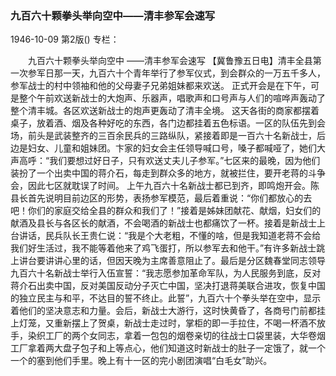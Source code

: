 ### 九百六十颗拳头举向空中——清丰参军会速写

1946-10-09
第2版()
专栏：

　　九百六十颗拳头举向空中
    ——清丰参军会速写
    【冀鲁豫五日电】清丰全县第一次参军日那一天，九百六十个青年举行了参军仪式，到会群众的一万五千多人，参军战士的村中领袖和他的父母妻子兄弟姐妹都来欢送。
    正式开会是在下午，可是整个午前欢送新战士的大炮声、乐器声，唱歌声和口号声与人们的喧哗声轰动了整个清丰城。各区欢送新战士的炮声更轰动了清丰全境。
    这天各街的商家都摆着桌子，放着酒、烟及各种好吃的东西，各门边都挂着五色标语。一区的队伍先到会场，前头是武装整齐的三百余民兵的三路纵队，紧接着即是一百六十名新战士，后边是妇女、儿童和姐妹团。卞家的妇女会主任领导喊口号，嗓子都喊哑了，她们大声高呼：“我们要想过好日子，只有欢送丈夫儿子参军。”七区来的最晚，因为他们装扮了一个出卖中国的蒋介石，每走到群众多的地方，就被拦住，要开老蒋的斗争会，因此七区就耽误了时间。
    上午九百六十名新战士都已到齐，即鸣炮开会。陈县长首先说明目前边区的形势，表扬参军模范，最后着重说：“你们都放心的去吧！你们的家庭交给全县的群众和我们了！”接着是姊妹团献花、献烟，妇女们的献酒及县长与各区长的献酒，不会喝酒的新战士也都痛饮了一杯。接着是新战士上台讲话，民兵队长王贵仁说：“我是个大老粗，不懂的啥，但是我知道老蒋不会给我们好生活过，我不能等着他来了鸡飞蛋打，所以参军去和他干。”有许多新战士跳上讲台要讲讲心里的话，但因天晚为主席善意阻止了。最后是分区魏春堂同志领导九百六十名新战士举行入伍宣誓：“我志愿参加革命军队，为人民服务到底，反对蒋介石出卖中国，反对美国反动分子灭亡中国，坚决打退蒋美联合进攻，恢复中国的独立民主与和平，不达目的誓不终止。此誓”，九百六十个拳头举在空中，显示着他们的坚决意志和力量。会后，新战士大游行，这时快黄昏了，各商号门前都挂上灯笼，又重新摆上了贺桌，新战士走过时，掌柜的即一手拉住，不喝一杯酒不放手，染织工厂的两个女同志，拿着一包包的烟卷亲切的往战士口袋里装，大华卷烟工厂拿着两大盘子包子和上等点心，他们知道这时新战士的肚子一定饿了，就一个一个的塞到他们手里。晚上有十一区的完小剧团演唱“白毛女”助兴。
